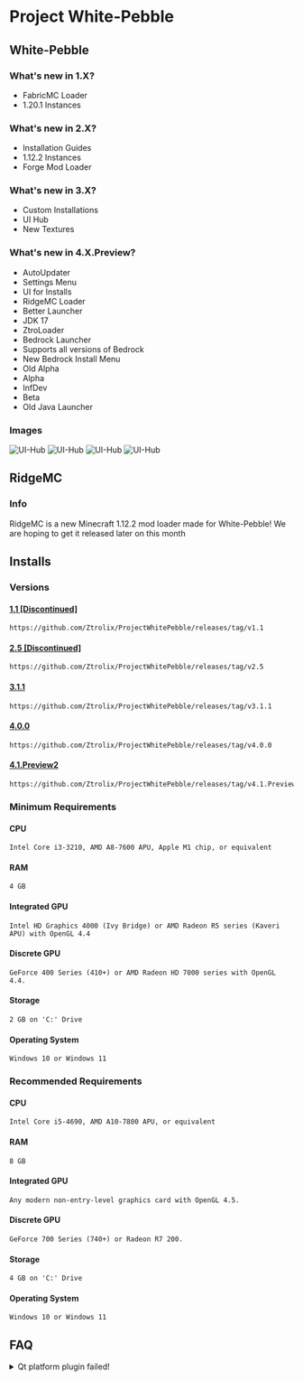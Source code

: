 # Project White-Pebble

## White-Pebble
### What's new in 1.X?

- FabricMC Loader
- 1.20.1 Instances

### What's new in 2.X?

- Installation Guides
- 1.12.2 Instances
- Forge Mod Loader

### What's new in 3.X?

- Custom Installations
- UI Hub
- New Textures

### What's new in 4.X.Preview?

- AutoUpdater
- Settings Menu
- UI for Installs
- RidgeMC Loader
- Better Launcher
- JDK 17
- ZtroLoader
- Bedrock Launcher
- Supports all versions of Bedrock
- New Bedrock Install Menu
- Old Alpha 
- Alpha
- InfDev
- Beta
- Old Java Launcher

### Images

![UI-Hub](https://github.com/Ztrolix/ProjectWhitePebble/blob/main/ui-hub.png?raw=true)
![UI-Hub](https://github.com/Ztrolix/ProjectWhitePebble/blob/main/java.png?raw=true)
![UI-Hub](https://github.com/Ztrolix/ProjectWhitePebble/blob/main/old-java.png?raw=true)
![UI-Hub](https://github.com/Ztrolix/ProjectWhitePebble/blob/main/bedrock.png?raw=true)

## RidgeMC
### Info
RidgeMC is a new Minecraft 1.12.2 mod loader made for White-Pebble!
We are hoping to get it released later on this month

## Installs

### Versions
#### [1.1 [Discontinued]](https://github.com/Ztrolix/ProjectWhitePebble/releases/tag/v1.1)
    https://github.com/Ztrolix/ProjectWhitePebble/releases/tag/v1.1
#### [2.5 [Discontinued]](https://github.com/Ztrolix/ProjectWhitePebble/releases/tag/v2.5)
    https://github.com/Ztrolix/ProjectWhitePebble/releases/tag/v2.5
#### [3.1.1](https://github.com/Ztrolix/ProjectWhitePebble/releases/tag/v3.1.1)
    https://github.com/Ztrolix/ProjectWhitePebble/releases/tag/v3.1.1
#### [4.0.0](https://github.com/Ztrolix/ProjectWhitePebble/releases/tag/v4.0.0)
    https://github.com/Ztrolix/ProjectWhitePebble/releases/tag/v4.0.0
#### [4.1.Preview2](https://github.com/Ztrolix/ProjectWhitePebble/releases/tag/v4.1.Preview2)
    https://github.com/Ztrolix/ProjectWhitePebble/releases/tag/v4.1.Preview2

### Minimum Requirements	

#### CPU
    Intel Core i3-3210, AMD A8-7600 APU, Apple M1 chip, or equivalent
#### RAM
    4 GB
#### Integrated GPU
    Intel HD Graphics 4000 (Ivy Bridge) or AMD Radeon R5 series (Kaveri APU) with OpenGL 4.4
#### Discrete GPU   
    GeForce 400 Series (410+) or AMD Radeon HD 7000 series with OpenGL 4.4.
#### Storage
    2 GB on 'C:' Drive
#### Operating System
    Windows 10 or Windows 11

### Recommended Requirements	

#### CPU
    Intel Core i5-4690, AMD A10-7800 APU, or equivalent
#### RAM
    8 GB
#### Integrated GPU
    Any modern non-entry-level graphics card with OpenGL 4.5.
#### Discrete GPU   
    GeForce 700 Series (740+) or Radeon R7 200.
#### Storage
    4 GB on 'C:' Drive
#### Operating System
    Windows 10 or Windows 11

## FAQ

<details>
<summary>Qt platform plugin failed!</summary>

##### Output
This application failed to start because it could not find or load the Qt platform plugin "windows"

Reinstalling the application may fix this problem.

![Photo](https://github.com/Ztrolix/ProjectWhitePebble/blob/main/qtfailed.png?raw=true)

#### How to fix

##### Way 1
1. Uninstall Project White-Pebble
2. Reinstall Project White-Pebble

> if all of these options fail for you wou will have to go to "Other Launchers" in the hub.

</details>
